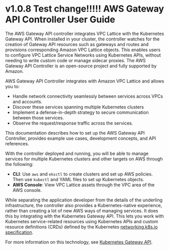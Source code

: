 # v1.0.8 Test change!!!!! AWS Gateway API Controller User Guide

The AWS Gateway API controller integrates VPC Lattice with the Kubernetes Gateway API. When installed in your cluster, the controller watches for the creation of Gateway API resources such as gateways and routes and provisions corresponding Amazon VPC Lattice objects. This enables users to configure VPC Lattice Service Networks using Kubernetes APIs, without needing to write custom code or manage sidecar proxies. The AWS Gateway API Controller is an open-source project and fully supported by Amazon.

AWS Gateway API Controller integrates with Amazon VPC Lattice and allows you to:

* Handle network connectivity seamlessly between services across VPCs and accounts.
* Discover these services spanning multiple Kubernetes clusters
* Implement a defense-in-depth strategy to secure communication between those services.
* Observe the request/response traffic across the services.

This documentation describes how to set up the AWS Gateway API Controller, provides example use cases, development concepts, and API references.

With the controller deployed and running, you will be able to manage services for multiple Kubernetes clusters and other targets on AWS through the following:

* **CLI**: Use `aws` and `eksctl` to create clusters and set up AWS policies. Then use `kubectl` and YAML files to set up Kubernetes objects.
* **AWS Console**: View VPC Lattice assets through the VPC area of the AWS console.

While separating the application developer from the details of the underling infrastructure, the controller also provides a Kubernetes-native experience, rather than creating a lot of new AWS ways of managing services.
It does this by integrating with the Kubernetes Gateway API.
This lets you work with Kubernetes service-related resources using Kubernetes APIs and custom resource definitions (CRDs) defined by the Kubernetes [networking.k8s.io specification](https://gateway-api.sigs.k8s.io/references/spec/).

For more information on this technology, see [Kubernetes Gateway API](https://gateway-api.sigs.k8s.io/). 
